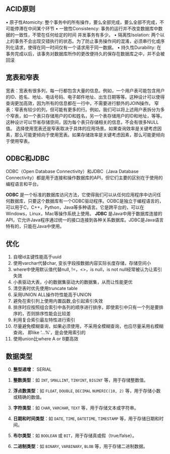 ## ACID原则
•	原子性Atomicity: 整个事务中的所有操作，要么全部完成，要么全部不完成，不可能停滞在中间某个环节
•	一致性Consistency: 事务的运行并不改变数据库中数据的一致性，不管在任何给定的时间 并发事务有多少。
•	隔离性Isolation: 两个以上的事务不会出现交错执行的状态。为了防止事务操作间的混淆，必须串行化或序列化请求，使得在同一时间仅有一个请求用于同一数据。
•	持久性Durability: 在事务完成以后，该事务对数据库所作的更改便持久的保存在数据库之中，并不会被回滚

## 宽表和窄表
宽表：宽表有很多列，每一行都包含大量的信息。例如，一个用户表可能包含用户的ID、姓名、地址、电话号码、电子邮件地址、出生日期等等。这种设计可以使得查询更加高效，因为所有的信息都在一行中，不需要进行额外的JOIN操作。
窄表：窄表有较少的列，但可能有更多的行。例如，我们可以将上述用户表拆分为多个窄表，如一个表只存储用户的ID和姓名，另一个表存储用户的ID和地址，等等。这种设计可以节省存储空间，因为每个表只存储相关的信息，不会有很多NULL值。
选择使用宽表还是窄表取决于具体的应用场景。如果查询效率是关键考虑因素，那么可能更倾向于使用宽表。如果存储效率是关键考虑因素，那么可能更倾向于使用窄表。

## ODBC和JDBC
ODBC（Open Database Connectivity）和JDBC（Java Database Connectivity）都是用于连接和操作数据库的API，但它们主要的区别在于使用的编程语言和平台。

**ODBC** 是一个标准的数据库访问方法，它使得我们可以从任何应用程序中访问任何数据库，只要这个数据库有一个ODBC驱动程序。ODBC是独立于编程语言的，可以用于C，C++，Python，Java等多种语言。它是跨平台的，可以在Windows，Linux，Mac等操作系统上使用。
**JDBC** 是Java中用于数据库连接的API，它允许Java程序通过统一的接口连接到各种关系数据库。JDBC是Java语言特有的，只能在Java中使用。

## 优化
1.	自增id主键性能高于uuid
2.	使用varchar代替char, 变长字段按数据内容实际长度存储，存储空间小
3.	where中使用默认值代替null, !=，<>，is null，is not null经常被认为让索引失效
4.	小表驱动大表，小的数据集驱动大的数据集，从而让性能更优
5.	清空表时优先使用truncate table
6.	采用UNION ALL操作符性能高于UNION
7.	避免在索引列上使用内置函数,会引起索引失效
8.	排序时应按照组合索引中各列的顺序进行排序，即使索引中只有一个列是要排序的，否则排序性能会比较差
9.	利用复合索引最左特性进行索引
10.	尽量避免模糊查询，如果必须使用，不采用全模糊查询，也应尽量采用右模糊查询， 即like ‘…%’，是会使用索引的
11. 使用union比where A or B要高效


## 数据类型

0. **整型递增**： SERIAL

1. **整数类型**：如 `INT`, `SMALLINT`, `TINYINT`, `BIGINT` 等，用于存储整数值。

2. **浮点数类型**：如 `FLOAT`, `DOUBLE`, `DECIMAL` `NUMERIC(10, 2)` 等，用于存储小数或精确的数值。

3. **字符类型**：如 `CHAR`, `VARCHAR`, `TEXT` 等，用于存储文本或字符串。

4. **日期和时间类型**：如 `DATE`, `TIME`, `DATETIME`, `TIMESTAMP` 等，用于存储日期和时间。

5. **布尔类型**：如 `BOOLEAN` 或 `BIT`，用于存储真或假（true/false）。

6. **二进制类型**：如 `BINARY`, `VARBINARY`, `BLOB` 等，用于存储二进制数据。
